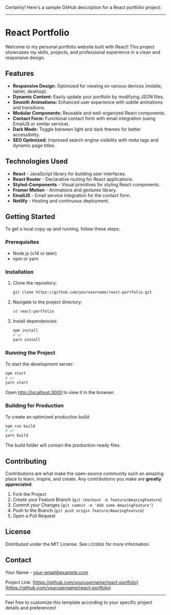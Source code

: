 Certainly! Here's a sample GitHub description for a React portfolio project:

---

# React Portfolio

Welcome to my personal portfolio website built with React! This project showcases my skills, projects, and professional experience in a clean and responsive design.

## Features

- **Responsive Design:** Optimized for viewing on various devices (mobile, tablet, desktop).
- **Dynamic Content:** Easily update your portfolio by modifying JSON files.
- **Smooth Animations:** Enhanced user experience with subtle animations and transitions.
- **Modular Components:** Reusable and well-organized React components.
- **Contact Form:** Functional contact form with email integration (using EmailJS or similar service).
- **Dark Mode:** Toggle between light and dark themes for better accessibility.
- **SEO Optimized:** Improved search engine visibility with meta tags and dynamic page titles.

## Technologies Used

- **React** - JavaScript library for building user interfaces.
- **React Router** - Declarative routing for React applications.
- **Styled-Components** - Visual primitives for styling React components.
- **Framer Motion** - Animations and gestures library.
- **EmailJS** - Email service integration for the contact form.
- **Netlify** - Hosting and continuous deployment.

## Getting Started

To get a local copy up and running, follow these steps:

### Prerequisites

- Node.js (v14 or later)
- npm or yarn

### Installation

1. Clone the repository:
   ```sh
   git clone https://github.com/yourusername/react-portfolio.git
   ```
2. Navigate to the project directory:
   ```sh
   cd react-portfolio
   ```
3. Install dependencies:
   ```sh
   npm install
   # or
   yarn install
   ```

### Running the Project

To start the development server:

```sh
npm start
# or
yarn start
```

Open [http://localhost:3000](http://localhost:3000) to view it in the browser.

### Building for Production

To create an optimized production build:

```sh
npm run build
# or
yarn build
```

The build folder will contain the production-ready files.

## Contributing

Contributions are what make the open-source community such an amazing place to learn, inspire, and create. Any contributions you make are **greatly appreciated**.

1. Fork the Project
2. Create your Feature Branch (`git checkout -b feature/AmazingFeature`)
3. Commit your Changes (`git commit -m 'Add some AmazingFeature'`)
4. Push to the Branch (`git push origin feature/AmazingFeature`)
5. Open a Pull Request

## License

Distributed under the MIT License. See `LICENSE` for more information.

## Contact

Your Name - [your-email@example.com](mailto:your-email@example.com)

Project Link: [https://github.com/yourusername/react-portfolio](https://github.com/yourusername/react-portfolio)

---

Feel free to customize this template according to your specific project details and preferences!
